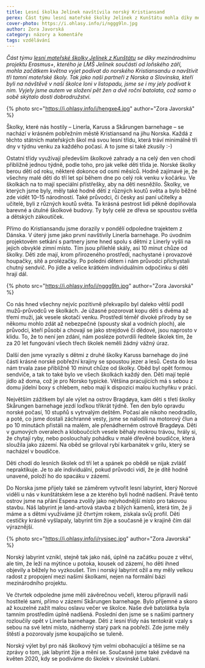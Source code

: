 ```yaml
---
title: Lesní školka Jelínek navštívila norský Kristiansand
perex: Část týmu lesní mateřské školky Jelínek z Kunštátu mohla díky mezinárodnímu projektu Erasmus+ začátkem května navštívit tři mateřské školy v norském Kristiansandu.
cover-photo: https://i.ohlasy.info/i/nggg9ln.jpg
author: Zora Javorská
category: názory a komentáře
tags: vzdělávání
---
```


*Část týmu [lesní mateřské školky Jelínek z Kunštátu](http://www.lsjelinek.cz) se díky mezinárodnímu projektu Erasmus+, kterého je LMŠ Jelínek součásti od loňského září, mohla začátkem května vyjet podívat do norského Kristiansandu a navštívit tři tamní mateřské školy. Tak jako naši partneři z Norska a Slovinska, kteří byli na návštěvě v naší školce loni v listopadu, jsme se i my jely podívat k nim. Vyjely jsme autem ve složení pět žen a dvě roční batolata, což samo o sobě skýtalo dosti dobrodružství.*

{% photo src="https://i.ohlasy.info/i/hengxe4.jpg" author="Zora Javorská" %}

Školky, které nás hostily – Linerla, Karuss a Skårungen barnehage – se nachází v krásném pobřežním městě Kristiansand na jihu Norska. Každá z těchto státních mateřských škol má svou lesní třídu, která tráví minimálně tři dny v týdnu venku za každého počasí. A to jsme si také zkusily :-)

Ostatní třídy využívají především školkové zahrady a na celý den ven chodí přibližně jednou týdně, podle toho, pro jak velké děti třída je. Norské školky berou děti od roku, některé dokonce od osmi měsíců. Hodně zajímavé je, že všechny malé děti do tří let spí během dne po celý rok venku v kočárku. Ve školkách na to mají speciální přístřešky, aby na děti nesněžilo. Školky, ve kterých jsme byly, měly také hodně dětí z různých koutů světa a bylo běžné zde vidět 10–15 národností. Také průvodci, či česky asi paní učitelky a učitelé, byli z různých koutů světa. Ta krásná pestrost lidí pěkně doplňovala barevné a útulné školkové budovy. Ty byly celé ze dřeva se spoustou světla a dětských zákoutíček.

Přímo do Kristiansandu jsme dorazily v pondělí odpoledne trajektem z Dánska. V úterý jsme jako první navštívily Linerla barnehage. Po úvodním projektovém setkání s partnery jsme hned spolu s dětmi z Linerly vyšli na jejich obvyklé zimní místo. Tím jsou přilehlé skály, asi 10 minut chůze od školky. Děti zde mají, krom přirozeného prostředí, nachystané i provazové houpačky, sítě a prolézačky. Po poledni dětem i nám průvodci přichystali chutný sendvič. Po jídle a velice krátkém individuálním odpočinku si děti hrají dál.

{% photo src="https://i.ohlasy.info/i/nggg9ln.jpg" author="Zora Javorská" %}

Co nás hned všechny nejvíc pozitivně překvapilo byl daleko větší podíl mužů-průvodců ve školkách. Je úžasné pozorovat kopu děti s dvěma až třemi muži, jak vesele skotačí venku. Prostředí téměř divoké přírody by se někomu mohlo zdát až nebezpečné (spousty skal a vodních ploch), ale průvodci, kteří působí a chovají se jako strejdové či dědové, jsou naprosto v klidu. To, že to není jen zdání, nám posléze potvrdili ředitele školek tím, že za 20 let fungování všech třech školek neměli žádný vážný úraz.

Další den jsme vyrazily s dětmi z druhé školky Karuss barnehage do jiné části krásné norské pobřežní krajiny se spoustou jezer a lesů. Cesta do lesa nám trvala zase přibližně 10 minut chůze od školky. Oběd byl opět formou sendviče, a tak to také bylo ve všech školkách každý den. Děti mají teplé jídlo až doma, což je pro Norsko typické. Většina pracujících má s sebou z domu jídelní boxy s chlebem, nebo mají k dispozici malou kuchyňku v práci.

Největším zážitkem byl ale výlet na ostrov Bragdøya, kam děti s třetí školky Skårungen barnehage jezdí loďkou třikrát týdně. Ten den bylo opravdu norské počasí, 10 stupňů s vytrvalým deštěm. Počasí ale nikoho neodradilo, a poté, co jsme dostali záchranné vesty, jsme se nalodili na motorový člun a po 10 minutách přistáli na malém, ale přenádherném ostrově Bragdøya. Děti v gumových overalech a kloboučcích vesele běhaly mokrou trávou, hrály si, že chytají ryby, nebo poslouchaly pohádku v malé dřevěné boudičce, která sloužila jako zázemí. Na oběd se griloval rybí karbanátek v grilu, který se nacházel v boudičce. 

Děti chodí do lesních školek od tří let a spánek po obědě se nijak zvlášť nepraktikuje. Je to ale individuální, pokud průvodci vidí, že je dítě hodně unavené, položí ho do spacáku v zázemí.

Do Norska jsme přijely také se záměrem vytvořit lesní labyrint, který Norové viděli u nás v kunštátském lese a ze kterého byli hodně nadšení. Právě tento ostrov jsme na přání Espena zvolily jako nejvhodnější místo pro takovou stavbu. Náš labyrint je land-artová stavba z bílých kamenů, která tím, že ji máme a s dětmi využíváme již čtvrtým rokem, získala svůj profil. Děti cestičky krásně vyšlapaly, labyrint tím žije a současně je v krajině čím dál výraznější.

{% photo src="https://i.ohlasy.info/i/rysisec.jpg" author="Zora Javorská" %}

Norský labyrint vznikl, stejně tak jako náš, úplně na začátku pouze z větví, ale tím, že leží na mýtince u potoka, kousek od zázemí, ho děti ihned objevily a běžely ho vyzkoušet. Tím i norský labyrint ožil a my měly velkou radost z propojení mezi našimi školkami, nejen na formální bázi mezinárodního projektu.

Ve čtvrtek odpoledne jsme měli závěrečnou večeři, kterou připravili naši hostitelé sami, přímo v zázemí Skårungen barnehage. Bylo příjemné a skoro až kouzelné zažít malou oslavu večer ve školce. Naše dvě batolátka byla tamním prostředím úplně nadšená. Poslední den jsme se s našimi partnery rozloučily opět v Linerla barnehage. Děti z lesní třídy nás tentokrát vzaly s sebou na své letní místo, nádherný starý park na pobřeží. Zde jsme měly štěstí a pozorovaly jsme koupajícího se tuleně.

Norský výlet byl pro náš školkový tým velmi obohacující a těšíme se na zprávy o tom, jak labyrint žije a mění se. Současně jsme také zvědavé na květen 2020, kdy se podíváme do školek v slovinské Lublani.
